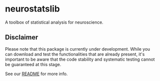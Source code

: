 # neurostatslib 
A toolbox of statistical analysis for neuroscience. 

## Disclaimer
Please note that this package is currently under development. While you can download and test the functionalities that are already present, it's important to be aware that the code stability and systematic testing cannot be guaranteed at this stage. 

See our [README](https://github.com/flatironinstitute/generalized-linear-models/blob/main/README.md) for more info.